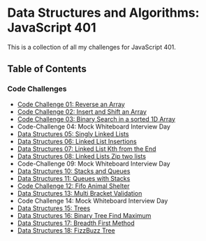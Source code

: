 # Data Structures and Algorithms: JavaScript 401

This is a collection of all my challenges for JavaScript 401.

## Table of Contents
### Code Challenges
- [Code Challenge 01: Reverse an Array](code-challenges/401/01-arrayReverse/README.md)
- [Code Challenge 02: Insert and Shift an Array](code-challenges/401/02-arrayShift/README.md)
- [Code Challenge 03: Binary Search in a sorted 1D Array](code-challenges/401/03-arrayBinarySearch/README.md)
- Code-Challenge 04: Mock Whiteboard Interview Day
- [Data Structures 05: Singly Linked Lists](data-structures/linkedList/05-linkedList/README.md)
- [Data Structures 06: Linked List Insertions](data-structures/linkedList/06-ll-insertions/README.md)
- [Data Structures 07: Linked List Kth from the End](data-structures/linkedList/07-kth-from-end/README.md)
- [Data Structures 08: Linked Lists Zip two lists](data-structures/linkedList/08-ll-zip/README.md)
- Code-Challenge 09: Mock Whiteboard Interview Day
- [Data Structures 10: Stacks and Queues](data-structures/stacksAndQueues/10-stacksAndQueues/README.md)
- [Data Structures 11: Queues with Stacks](data-structures/stacksAndQueues/11-queueWithStacks/README.md)
- [Code Challenge 12: Fifo Animal Shelter](code-challenges/401/12-fifoAnimalShelter/README.md)
- [Data Structures 13: Multi Bracket Validation](code-challenges/401/13-multiBracketValidation/README.md)
- Code Challenge 14: Mock Whiteboard Interview Day
- [Data Structures 15: Trees](data-structures/trees/15-trees/README.md)
- [Data Structures 16: Binary Tree Find Maximum](data-structures/trees/16-find-maximum/README.md)
- [Data Structures 17: Breadth First Method](data-structures/trees/17-breadth-first/README.md)
- [Data Structures 18: FizzBuzz Tree](data-structures/trees/18-fizz-buzz-tree/README.md)
